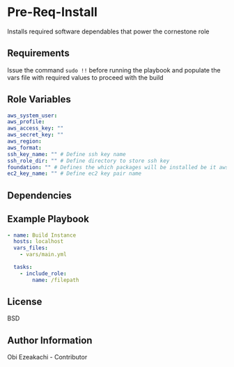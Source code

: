 Pre-Req-Install
=========

Installs required software dependables that power the cornestone role

Requirements
------------

Issue the command `sudo !!` before running the playbook and populate the vars file with required values to proceed with the build

Role Variables
--------------

```yaml
aws_system_user:
aws_profile:
aws_access_key: ""
aws_secret_key: ""
aws_region: 
aws_format: 
ssh_key_name: "" # Define ssh key name
ssh_role_dir: "" # Define directory to store ssh key
foundation: "" # Defines the which packages will be installed be it aws,libvrt, and azure
ec2_key_name: "" # Define ec2 key pair name
```

Dependencies
------------


Example Playbook
----------------



```yml
- name: Build Instance  
  hosts: localhost
  vars_files:
    - vars/main.yml

  tasks:
    - include_role:
        name: /filepath
```
License
-------

BSD

Author Information
------------------

Obi Ezeakachi - Contributor

